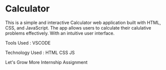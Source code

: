 # Calculator
This is a simple and interactive Calculator web application built with HTML, CSS, and JavaScript. The app allows users to calculate their calulative problems effectively. With an intuitive user interface.

Tools Used : VSCODE

Technology Used : HTML CSS JS


Let's Grow More Internship Assignment
